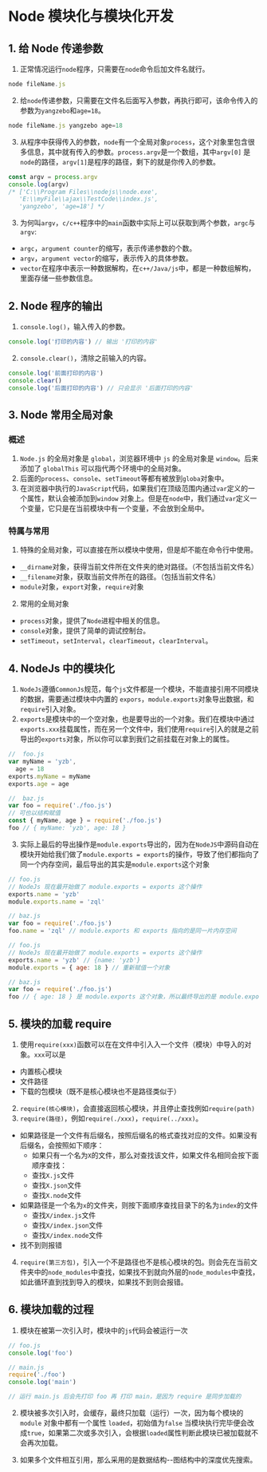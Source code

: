 # Node 模块化与模块化开发

## 1. 给 Node 传递参数

1. 正常情况运行`node`程序，只需要在`node`命令后加文件名就行。

```js
node fileName.js
```

2. 给`node`传递参数，只需要在文件名后面写入参数，再执行即可，该命令传入的参数为`yangzebo`和`age=18`。

```js
node fileName.js yangzebo age=18
```

3. 从程序中获得传入的参数，`node`有一个全局对象`process`，这个对象里包含很多信息，其中就有传入的参数。`process.argv`是一个数组，其中`argv[0]` 是`node`的路径，`argv[1]`是程序的路径，剩下的就是你传入的参数。

```js
const argv = process.argv
console.log(argv)
/* ['C:\\Program Files\\nodejs\\node.exe', 
   'E:\\myFile\\ajax\\TestCode\\index.js', 
   'yangzebo', 'age=18'] */
```

3. 为何叫`argv`，`c/c++`程序中的`main`函数中实际上可以获取到两个参数，`argc`与`argv`:

- `argc`，`argument counter`的缩写，表示传递参数的个数。
- `argv`，`argument vector`的缩写，表示传入的具体参数。
- `vector`在程序中表示一种数据解构，在`c++/Java/js`中，都是一种数组解构，里面存储一些参数信息。

## 2. Node 程序的输出

1. `console.log()`，输入传入的参数。

```js
console.log('打印的内容') // 输出 '打印的内容'
```

2. `console.clear()`，清除之前输入的内容。

```js
console.log('前面打印的内容')
console.clear()
console.log('后面打印的内容') // 只会显示 '后面打印的内容'
```

## 3. Node 常用全局对象

### 概述

1. `Node.js` 的全局对象是 `global`，浏览器环境中 `js` 的全局对象是 `window`。后来添加了 `globalThis` 可以指代两个环境中的全局对象。
2. 后面的`process`、`console`、`setTimeout`等都有被放到`globa`对象中。
3. 在浏览器中执行的`JavaScript`代码，如果我们在顶级范围内通过`var`定义的一个属性，默认会被添加到`window`
   对象上。但是在`node`中，我们通过`var`定义一个变量，它只是在当前模块中有一个变量，不会放到全局中。

### 特属与常用

1. 特殊的全局对象，可以直接在所以模块中使用，但是却不能在命令行中使用。

- `__dirname`对象，获得当前文件所在文件夹的绝对路径。（不包括当前文件名）
- `__filename`对象，获取当前文件所在的路径。（包括当前文件名）
- `module`对象，`export`对象，`require`对象

2. 常用的全局对象

- `process`对象，提供了`Node`进程中相关的信息。
- `console`对象，提供了简单的调试控制台。
- `setTimeout`，`setInterval`，`clearTimeout`，`clearInterval`。

## 4. NodeJs 中的模块化

1. `NodeJs`遵循`CommonJs`规范，每个`js`文件都是一个模块，不能直接引用不同模块的数据，需要通过模块中内置的 `expors`，`module.exports`对象导出数据，和`require`引入对象。
2. `exports`是模块中的一个空对象，也是要导出的一个对象。我们在模块中通过`exports.xxx`挂载属性，而在另一个文件中，我们使用`require`引入的就是之前导出的`exports`对象，所以你可以拿到我们之前挂载在对象上的属性。

```js
//  foo.js
var myName = 'yzb',
  age = 18
exports.myName = myName
exports.age = age

//  baz.js
var foo = require('./foo.js')
// 可也以结构赋值
const { myName, age } = require('./foo.js')
foo // { myName: 'yzb', age: 18 }
```

3. 实际上最后的导出操作是`module.exports`导出的，因为在`NodeJS`中源码自动在模块开始给我们做了`module.exports = exports`的操作，导致了他们都指向了同一个内存空间，最后导出的其实是`module.exports`这个对象

```js
// foo.js
// NodeJs 现在最开始做了 module.exports = exports 这个操作
exports.name = 'yzb'
module.exports.name = 'zql'

// baz.js
var foo = require('./foo.js')
foo.name = 'zql' // module.exports 和 exports 指向的是同一片内存空间
```

```js
// foo.js
// NodeJs 现在最开始做了 module.exports = exports 这个操作
exports.name = 'yzb' // {name: 'yzb'}
module.exports = { age: 18 } // 重新赋值一个对象

// baz.js
var foo = require('./foo.js')
foo // { age: 18 } 是 module.exports 这个对象，所以最终导出的是 module.exports
```

## 5. 模块的加载 require

1. 使用`require(xxx)`函数可以在在文件中引入入一个文件（模块）中导入的对象。`xxx`可以是

- 内置核心模块
- 文件路径
- 下载的包模块（既不是核心模块也不是路径类似于）

2. `require(核心模块)`，会直接返回核心模块，并且停止查找例如`require(path)`
3. `require(路径)`，例如`require(./xxx)`，`require(../xxx)`。

- 如果路径是一个文件有后缀名，按照后缀名的格式查找对应的文件。如果没有后缀名，会按照如下顺序：
  - 如果只有一个名为`X`的文件，那么对查找该文件，如果文件名相同会按下面顺序查找：
  - 查找`X.js`文件
  - 查找`X.json`文件
  - 查找`X.node`文件
- 如果路径是一个名为`x`的文件夹，则按下面顺序查找目录下的名为`index`的文件
  - 查找`X/index.js`文件
  - 查找`X/index.json`文件
  - 查找`X/index.node`文件
- 找不到则报错

4. `require(第三方包)`，引入一个不是路径也不是核心模块的包。则会先在当前文件夹中的`node_modules`中查找，如果找不到就向外层的`node_modules`中查找，如此循环直到找到导入的模块，如果找不到则会报错。

## 6. 模块加载的过程

1. 模块在被第一次引入时，模块中的`js`代码会被运行一次

```js
// foo.js
console.log('foo')

// main.js
require('./foo')
console.log('main')

// 运行 main.js 后会先打印 foo 再 打印 main，是因为 require 是同步加载的
```

2. 模块被多次引入时，会缓存，最终只加载（运行）一次，因为每个模块的 `module` 对象中都有一个属性 `loaded`，初始值为`false` 当模块执行完毕便会改成`true`，如果第二次或多次引入，会根据`loaded`属性判断此模块已被加载就不会再次加载。

3. 如果多个文件相互引用，那么采用的是数据结构--图结构中的深度优先搜索。
